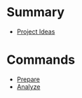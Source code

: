# Summary

- [Project Ideas](./ideas.md)

# Commands

- [Prepare](./prepare.md)
- [Analyze](./analyze.md)
